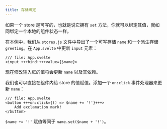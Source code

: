 ```yaml
---
title: 存储绑定
---
```


如果一个 store 是可写的，也就是说它拥有 `set` 方法，你就可以绑定其值，就如同绑定一个本地的组件状态一样。

在本例中，我们从 `stores.js` 文件中导出了一个可写存储 `name` 和一个派生存储 `greeting`。在 `App.svelte` 中更新 `input` 元素：

```svelte
/// file: App.svelte
<input +++bind:+++value={$name}>
```

现在修改输入框的值将会更新 `name` 以及其依赖。

我们也可以直接在组件内给 store 的值赋值。添加一个 `on:click` 事件处理器来更新 `name`：

```svelte
/// file: App.svelte
<button +++on:click={() => $name += '!'}+++>
	Add exclamation mark!
</button>
```

`$name += '!'` 赋值等同于 `name.set($name + '!')`。
